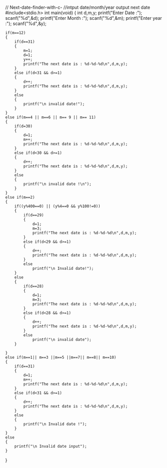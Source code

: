 // Next-date-finder-with-c-
//intput date/month/year output next date
#include<stdio.h>
int main(void)
{
    int d,m,y;
    printf("Enter Date :");
    scanf("%d",&d);
    printf("Enter Month :");
    scanf("%d",&m);
    printf("Enter year :");
    scanf("%d",&y);

    if(m==12)
    {
        if(d==31)
        {
            m=1;
            d=1;
            y++;
            printf("The next date is : %d-%d-%d\n",d,m,y);
        }
        else if(d<31 && d>=1)
        {
            d++;
            printf("The next date is : %d-%d-%d\n",d,m,y);
        }
        else
        {
            printf("\n invalid date!");
        }
    }
    else if(m==4 || m==6 || m== 9 || m== 11)
    {
        if(d=30)
        {
            d=1;
            m++;
            printf("The next date is : %d-%d-%d\n",d,m,y);
        }
        else if(d<30 && d>=1)
        {
            d++;
            printf("The next date is : %d-%d-%d\n",d,m,y);
        }
        else
        {
            printf("\n invalid date !\n");
        }
    }
    else if(m==2)
    {
        if((y%400==0) || (y%4==0 && y%100!=0))
        {
            if(d==29)
            {
                d=1;
                m=3;
                printf("The next date is : %d-%d-%d\n",d,m,y);
            }
            else if(d<29 && d>=1)
            {
                d++;
                printf("The next date is : %d-%d-%d\n",d,m,y);
            }
            else
                printf("\n Invalid date!");
        }
        else
        {
            if(d==28)
            {
                d=1;
                m=3;
                printf("The next date is : %d-%d-%d\n",d,m,y);
            }
            else if(d<28 && d>=1)
            {
                d++;
                printf("The next date is : %d-%d-%d\n",d,m,y);
            }
            else
                printf("\n invalid date");
        }

    }
    else if(m==1|| m==3 ||m==5 ||m==7|| m==8|| m==10)
    {
        if(d==31)
        {
            d=1;
            m++;
            printf("The next date is : %d-%d-%d\n",d,m,y);
        }
        else if(d<31 && d>=1)
        {
            d++;
            printf("The next date is : %d-%d-%d\n",d,m,y);
        }
        else
        {
            printf("\n Invalid date !");
        }
    }
    else
    {
        printf("\n Invalid date input");
    }

}
